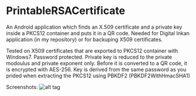 PrintableRSACertificate
=======================

An Android application which finds an X.509 certificate and a private key inside a PKCS12 container and puts it in a QR code.
Needed for Digital Inkan application (in my repository) or for backuping X509 certificates.

Tested on X509 certificates that are exported to PKCS12 container with Windows7. Password protected. Private key is reduced to the private modoulus and private exponent only. Before it is converted to a QR code, it is encrypted with AES-256. Key is derived from the same password as you prided when extracting the PKCS12 using PBKDF2 (PBKDF2WithHmacSHA1)

Screenshots:
![alt tag](https://lh3.googleusercontent.com/lIlBcjNLu92RdAb1MCFhOD_gVrOIrEgyMsuEoExqUz4wO1Pj7uuhj5UJsuU6hr9MOuSuEw=w1656-h786)

